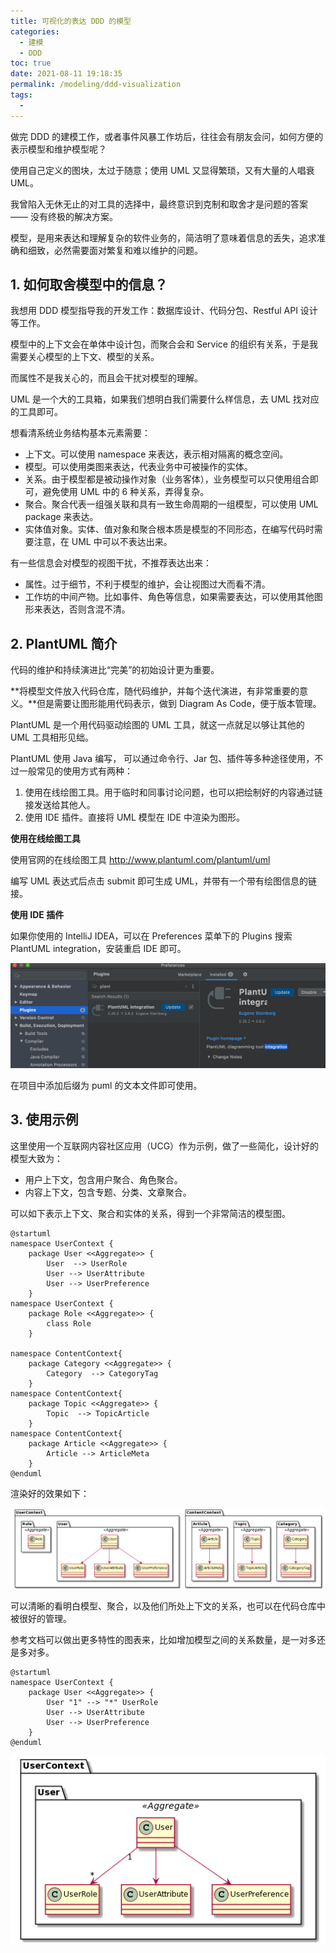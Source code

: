 ```yaml
---
title: 可视化的表达 DDD 的模型
categories: 
  - 建模
  - DDD
toc: true
date: 2021-08-11 19:18:35
permalink: /modeling/ddd-visualization
tags: 
  - 
---
```


做完 DDD 的建模工作，或者事件风暴工作坊后，往往会有朋友会问，如何方便的表示模型和维护模型呢？

使用自己定义的图块，太过于随意；使用 UML 又显得繁琐，又有大量的人唱衰 UML。

我曾陷入无休无止的对工具的选择中，最终意识到克制和取舍才是问题的答案 —— 没有终极的解决方案。

模型，是用来表达和理解复杂的软件业务的，简洁明了意味着信息的丢失，追求准确和细致，必然需要面对繁复和难以维护的问题。

## 1. 如何取舍模型中的信息？

我想用 DDD 模型指导我的开发工作：数据库设计、代码分包、Restful API 设计等工作。

模型中的上下文会在单体中设计包，而聚合会和 Service 的组织有关系，于是我需要关心模型的上下文、模型的关系。

而属性不是我关心的，而且会干扰对模型的理解。

UML 是一个大的工具箱，如果我们想明白我们需要什么样信息，去 UML 找对应的工具即可。

想看清系统业务结构基本元素需要：

- 上下文。可以使用 namespace 来表达，表示相对隔离的概念空间。
- 模型。可以使用类图来表达，代表业务中可被操作的实体。
- 关系。由于模型都是被动操作对象（业务客体），业务模型可以只使用组合即可，避免使用 UML 中的 6 种关系，弄得复杂。
- 聚合。聚合代表一组强关联和具有一致生命周期的一组模型，可以使用 UML package 来表达。
- 实体值对象。实体、值对象和聚合根本质是模型的不同形态，在编写代码时需要注意，在 UML 中可以不表达出来。



有一些信息会对模型的视图干扰，不推荐表达出来：

- 属性。过于细节，不利于模型的维护，会让视图过大而看不清。
- 工作坊的中间产物。比如事件、角色等信息，如果需要表达，可以使用其他图形来表达，否则含混不清。



## 2. PlantUML 简介

代码的维护和持续演进比“完美”的初始设计更为重要。

**将模型文件放入代码仓库，随代码维护，并每个迭代演进，有非常重要的意义。**但是需要让图形能用代码表示，做到 Diagram As Code，便于版本管理。

PlantUML 是一个用代码驱动绘图的 UML 工具，就这一点就足以够让其他的 UML 工具相形见绌。

PlantUML 使用 Java 编写， 可以通过命令行、Jar 包、插件等多种途径使用，不过一般常见的使用方式有两种：

1. 使用在线绘图工具。用于临时和同事讨论问题，也可以把绘制好的内容通过链接发送给其他人。
2. 使用 IDE 插件。直接将 UML 模型在 IDE 中渲染为图形。

**使用在线绘图工具**

使用官网的在线绘图工具 http://www.plantuml.com/plantuml/uml 

编写 UML 表达式后点击 submit 即可生成 UML，并带有一个带有绘图信息的链接。

**使用 IDE 插件**

如果你使用的 IntelliJ IDEA，可以在 Preferences 菜单下的 Plugins 搜索 PlantUML integration，安装重启 IDE 即可。

<img src="./ddd-visualization/image-20210204232444997.png" alt="image-20210204232444997" style="zoom:50%;" />

在项目中添加后缀为 puml 的文本文件即可使用。



## 3. 使用示例

这里使用一个互联网内容社区应用（UCG）作为示例，做了一些简化，设计好的模型大致为：

- 用户上下文，包含用户聚合、角色聚合。
- 内容上下文，包含专题、分类、文章聚合。

可以如下表示上下文、聚合和实体的关系，得到一个非常简洁的模型图。

```uml
@startuml
namespace UserContext {
    package User <<Aggregate>> {
        User  --> UserRole
        User --> UserAttribute
        User --> UserPreference
    }
namespace UserContext {
    package Role <<Aggregate>> {
        class Role
    }

namespace ContentContext{
    package Category <<Aggregate>> {
        Category  --> CategoryTag
    }
namespace ContentContext{
    package Topic <<Aggregate>> {
        Topic  --> TopicArticle
    }
namespace ContentContext{
    package Article <<Aggregate>> {
        Article --> ArticleMeta
    }
@enduml
```

渲染好的效果如下：

![PlantUML diagram](./ddd-visualization/full-page.png)

可以清晰的看明白模型、聚合，以及他们所处上下文的关系，也可以在代码仓库中被很好的管理。

参考文档可以做出更多特性的图表来，比如增加模型之间的关系数量，是一对多还是多对多。

```
@startuml
namespace UserContext {
    package User <<Aggregate>> {
        User "1" --> "*" UserRole
        User --> UserAttribute
        User --> UserPreference
    }
@enduml
```

![PlantUML diagram](./ddd-visualization/user-context.png)
